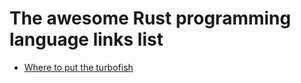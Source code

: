 # The awesome Rust programming language links list

* [Where to put the turbofish](https://matematikaadit.github.io/posts/rust-turbofish.html)
